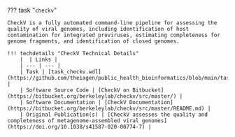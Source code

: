 ??? task "`checkv`"

    CheckV is a fully automated command-line pipeline for assessing the quality of viral genomes, including identification of host contamination for integrated proviruses, estimating completeness for genome fragments, and identification of closed genomes.

    !!! techdetails "CheckV Technical Details"
        |  | Links |
        | --- | --- |
        | Task | [task_checkv.wdl](https://github.com/theiagen/public_health_bioinformatics/blob/main/tasks/quality_control/advanced_metrics/task_checkv.wdl) |
        | Software Source Code | [CheckV on Bitbucket](https://bitbucket.org/berkeleylab/checkv/src/master/) |
        | Software Documentation | [CheckV Documentation](https://bitbucket.org/berkeleylab/checkv/src/master/README.md) |
        | Original Publication(s) | [CheckV assesses the quality and completeness of metagenome-assembled viral genomes](https://doi.org/10.1038/s41587-020-00774-7) |
